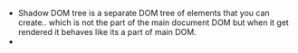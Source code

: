 - Shadow DOM tree is a separate DOM tree of elements that you can create.. which is not the part of the main document DOM but when it get rendered it behaves like its a part of main DOM.
- 
